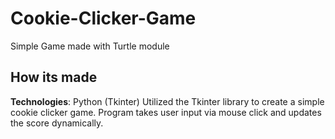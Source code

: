 # Cookie-Clicker-Game
Simple Game made with Turtle module

## How its made
**Technologies**: Python (Tkinter)
Utilized the Tkinter library to create a simple cookie clicker game.
Program takes user input via mouse click and updates the score dynamically.
